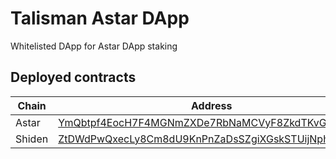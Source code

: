# Talisman Astar DApp

Whitelisted DApp for Astar DApp staking

## Deployed contracts

| Chain  | Address                                                                                                                                    |
| ------ | ------------------------------------------------------------------------------------------------------------------------------------------ |
| Astar  | [YmQbtpf4EocH7F4MGNmZXDe7RbNaMCVyF8ZkdTKvGXSvDu7](https://astar.subscan.io/wasm_contract/YmQbtpf4EocH7F4MGNmZXDe7RbNaMCVyF8ZkdTKvGXSvDu7)  |
| Shiden | [ZtDWdPwQxecLy8Cm8dU9KnPnZaDsSZgiXGskSTUijNphpen](https://shiden.subscan.io/wasm_contract/ZtDWdPwQxecLy8Cm8dU9KnPnZaDsSZgiXGskSTUijNphpen) |
